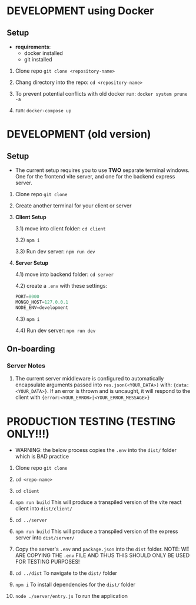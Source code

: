 
# DEVELOPMENT using Docker

## Setup
- **requirements**: 
	- docker installed
	- git installed 

1) Clone repo `git clone <repository-name>`

2) Chang directory into the repo: `cd <repository-name>`

3) To prevent potential conflicts with old docker run: `docker system prune -a`

4) run: `docker-compose up`


# DEVELOPMENT (old version)

## Setup
- The current setup requires you to use **TWO** separate terminal windows. One for the frontend vite server, and one for the backend express server.

1) Clone repo `git clone`
2) Create another terminal for your client or server
3) **Client Setup**

	3.1) move into client folder: `cd client`

	3.2) `npm i`

	3.3) Run dev server: `npm run dev`
4) **Server Setup**

	4.1) move into backend folder: `cd server`

	4.2) create a `.env` with these settings:

	```ts
	PORT=8000
	MONGO_HOST=127.0.0.1
	NODE_ENV=development
	```

	4.3) `npm i`

	4.4) Run dev server: `npm run dev`

## On-boarding

### Server Notes
1) The current server middleware is configured to automatically encapsulate arguments passed into `res.json(<YOUR_DATA>)` with: `{data:<YOUR_DATA>}`. If an error is thrown and is uncaught, it will respond to the client with `{error:<YOUR_ERROR>|<YOUR_ERROR_MESSAGE>}`

# PRODUCTION TESTING (TESTING ONLY!!!)
- WARNING: the below process copies the `.env` into the `dist/` folder which is BAD practice

1) Clone repo `git clone`

2) `cd <repo-name>`

3) `cd client`

4) `npm run build` This will produce a transpiled version of the vite react client into `dist/client/`

5) `cd ../server`

6) `npm run build` This will produce a transpiled version of the express server into `dist/server/`

7) Copy the server's `.env` and `package.json` into the `dist` folder. NOTE: WE ARE COPYING THE `.env` FILE AND THUS THIS SHOULD ONLY BE USED FOR TESTING PURPOSES!

8) `cd ../dist` To navigate to the `dist/` folder

9) `npm i` To install dependencies for the `dist/` folder

10) `node ./server/entry.js` To run the application